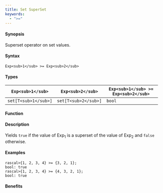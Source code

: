 ```yaml
---
title: Set SuperSet
keywords:
  - ">="
---
```


#### Synopsis

Superset operator on set values.

#### Syntax

`Exp<sub>1</sub> >= Exp<sub>2</sub>`

#### Types


| `Exp<sub>1</sub>`    |  `Exp<sub>2</sub>`     | `Exp<sub>1</sub> >= Exp<sub>2</sub>`   |
| --- | --- | --- |
| `set[T<sub>1</sub>]` |  `set[T<sub>2</sub>]`  | `bool`                 |


#### Function

#### Description

Yields `true` if the value of Exp<sub>1</sub> is a superset of the value of Exp<sub>2</sub> and `false` otherwise.

#### Examples


```rascal-shell
rascal>{1, 2, 3, 4} >= {3, 2, 1};
bool: true
rascal>{1, 2, 3, 4} >= {4, 3, 2, 1};
bool: true
```

#### Benefits


